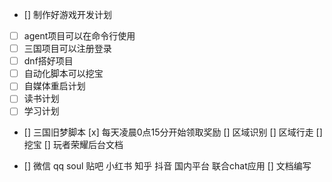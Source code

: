 - [] 制作好游戏开发计划



- [ ]  agent项目可以在命令行使用
- [ ]  三国项目可以注册登录
- [ ]  dnf搭好项目
- [ ]  自动化脚本可以挖宝
- [ ]  自媒体重启计划
- [ ]  读书计划
- [ ]  学习计划

- [] 三国旧梦脚本
[x] 每天凌晨0点15分开始领取奖励
[] 区域识别
[] 区域行走
[] 挖宝
[] 玩者荣耀后台文档

- [] 微信 qq soul 贴吧 小红书 知乎 抖音 国内平台 联合chat应用
[] 文档编写